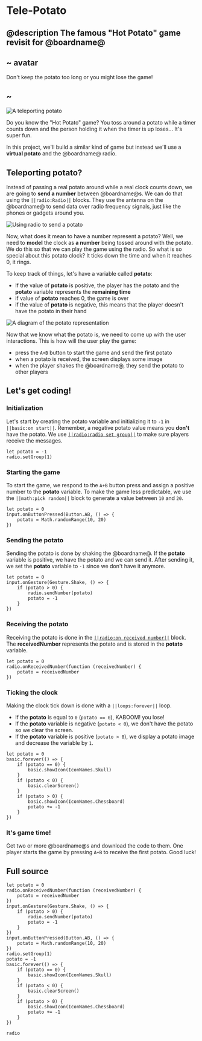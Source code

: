 # Tele-Potato

## @description The famous "Hot Potato" game revisit for @boardname@

## ~ avatar

Don't keep the potato too long or you might lose the game!

## ~

![A teleporting potato](/static/mb/projects/tele-potato.png)

Do you know the "Hot Potato" game? You toss around a potato while a timer counts down
and the person holding it when the timer is up loses... It's super fun.

In this project, we'll build a similar kind of game but instead we'll use a **virtual potato** and the @boardname@ radio.

## Teleporting potato?

Instead of passing a real potato around while a real clock counts down, we are going to **send a number** between @boardname@s. We can do that using the ``||radio:Radio||`` blocks. They use the antenna on the @boardname@ to send data over radio frequency signals, just like the phones or gadgets around you.

![Using radio to send a potato](/static/mb/projects/tele-potato/radio-potato.jpg)

Now, what does it mean to have a number represent a potato? Well, we need to **model** the clock as **a number** being tossed around with the potato. We do this so that we can play the game using the radio. So what is so special about this potato clock? It ticks down the time and when it reaches 0, it rings. 

To keep track of things, let's have a variable called **potato**:

* If the value of **potato** is positive, the player has the potato and the **potato** variable represents the **remaining time**
* if value of **potato** reaches 0, the game is over
* if the value of **potato** is negative, this means that the player doesn't have the potato in their hand

![A diagram of the potato representation](/static/mb/projects/tele-potato/model.jpg)

Now that we know what the potato is, we need to come up with the user interactions. This is how will the user play the game:

* press the ``A+B`` button to start the game and send the first potato
* when a potato is received, the screen displays some image
* when the player shakes the @boardname@, they send the potato to other players

## Let's get coding!

### Initialization

Let's start by creating the potato variable and initializing it to `-1` in ``||basic:on start||``. Remember, a negative potato value means you **don't** have the potato. We use [``||radio:radio set group||``](/reference/radio/set-group) to make sure players receive the messages.

```blocks
let potato = -1
radio.setGroup(1)
```

### Starting the game

To start the game, we respond to the ``A+B`` button press and assign a positive number to the **potato** variable.
To make the game less predictable, we use the ``||math:pick random||`` block to generate a value between `10` and `20`.

```blocks
let potato = 0
input.onButtonPressed(Button.AB, () => {
    potato = Math.randomRange(10, 20)
})
```

### Sending the potato

Sending the potato is done by shaking the @boardname@. If the **potato** variable is positive, 
we have the potato and we can send it. After sending it, we set the **potato** variable to `-1` since we don't have it anymore.

```blocks
let potato = 0
input.onGesture(Gesture.Shake, () => {
    if (potato > 0) {
        radio.sendNumber(potato)
        potato = -1
    }
})
```

### Receiving the potato

Receiving the potato is done in the [``||radio:on received number||``](/reference/radio/on-received-number) block.
The **receivedNumber** represents the potato and is stored in the **potato** variable.

```blocks
let potato = 0
radio.onReceivedNumber(function (receivedNumber) {
    potato = receivedNumber
})
```

### Ticking the clock

Making the clock tick down is done with a ``||loops:forever||`` loop. 

* If the **potato** is equal to `0` (``potato == 0``), KABOOM! you lose!
* If the **potato** variable is negative (``potato < 0``), we don't have the potato so we clear the screen.
* If the **potato** variable is positive (``potato > 0``), we display a potato image and decrease the variable by `1`.

```blocks
let potato = 0
basic.forever(() => {
    if (potato == 0) {
        basic.showIcon(IconNames.Skull)
    }
    if (potato < 0) {
        basic.clearScreen()
    }
    if (potato > 0) {
        basic.showIcon(IconNames.Chessboard)
        potato += -1
    }
})
```

### It's game time!

Get two or more @boardname@s and download the code to them. One player starts the game by pressing ``A+B`` to receive the first potato. Good luck!

## Full source

```blocks
let potato = 0
radio.onReceivedNumber(function (receivedNumber) {
    potato = receivedNumber
})
input.onGesture(Gesture.Shake, () => {
    if (potato > 0) {
        radio.sendNumber(potato)
        potato = -1
    }
})
input.onButtonPressed(Button.AB, () => {
    potato = Math.randomRange(10, 20)
})
radio.setGroup(1)
potato = -1
basic.forever(() => {
    if (potato == 0) {
        basic.showIcon(IconNames.Skull)
    }
    if (potato < 0) {
        basic.clearScreen()
    }
    if (potato > 0) {
        basic.showIcon(IconNames.Chessboard)
        potato += -1
    }
})
```

```package
radio
```